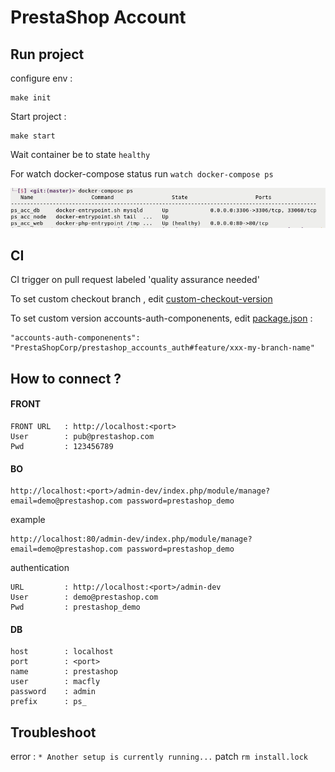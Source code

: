 # PrestaShop Account

## Run project

configure env :
```
make init
```

Start project :  
```
make start
```

Wait container be to state `healthy`  

For watch docker-compose status run `watch docker-compose ps`    

![](doc/healthy.png)

## CI

CI trigger on pull request labeled 'quality assurance needed'

To set custom checkout branch , edit [custom-checkout-version](custom-checkout-version)

To set custom version accounts-auth-componenents, edit [package.json](_dev/package.json) :
``` 
"accounts-auth-componenents": "PrestaShopCorp/prestashop_accounts_auth#feature/xxx-my-branch-name"
```

## How to connect ?

#### FRONT
```
FRONT URL   : http://localhost:<port>
User        : pub@prestashop.com  
Pwd         : 123456789  
```

#### BO
```
http://localhost:<port>/admin-dev/index.php/module/manage?email=demo@prestashop.com password=prestashop_demo
```
example
```
http://localhost:80/admin-dev/index.php/module/manage?email=demo@prestashop.com password=prestashop_demo
```

authentication
```
URL         : http://localhost:<port>/admin-dev  
User        : demo@prestashop.com  
Pwd         : prestashop_demo
```

#### DB
```
host        : localhost
port        : <port>
name        : prestashop  
user        : macfly  
password    : admin  
prefix      : ps_
```

## Troubleshoot
error : `* Another setup is currently running...` patch `rm install.lock`
